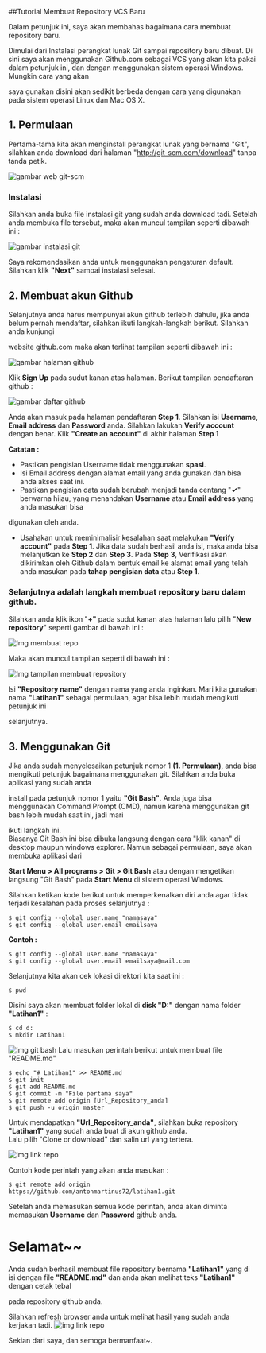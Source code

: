 ##Tutorial Membuat Repository VCS Baru

<p>Dalam petunjuk ini, saya akan membahas bagaimana cara membuat repository baru.</p>
Dimulai dari Instalasi perangkat lunak Git sampai repository baru dibuat. 
Di sini saya akan menggunakan Github.com sebagai VCS yang akan kita pakai dalam petunjuk ini, dan dengan menggunakan sistem operasi Windows. Mungkin cara yang akan 

saya gunakan disini akan sedikit berbeda dengan cara yang digunakan pada sistem operasi Linux dan Mac OS X.



## 1. Permulaan
Pertama-tama kita akan menginstall perangkat lunak yang bernama "Git", silahkan anda download dari halaman "http://git-scm.com/download" tanpa tanda petik.

![gambar web git-scm](https://github.com/muhsuprayogi/gambar-1/blob/master/Img_1.png)

### Instalasi

<p>Silahkan anda buka file instalasi git yang sudah anda download tadi.
Setelah anda membuka file tersebut, maka akan muncul tampilan seperti dibawah ini :</p>

![gambar instalasi git](https://github.com/muhsuprayogi/gambar-2/blob/master/Img_2.png)

Saya rekomendasikan anda untuk menggunakan pengaturan default. Silahkan klik **"Next"** sampai instalasi selesai.

## 2. Membuat akun Github

<p>Selanjutnya anda harus mempunyai akun github terlebih dahulu, jika anda belum pernah mendaftar, silahkan ikuti langkah-langkah berikut. Silahkan anda kunjungi 

website github.com maka akan terlihat tampilan seperti dibawah ini :</p>

![gambar halaman github](https://github.com/muhsuprayogi/gambar-3/blob/master/Img_3.png)

Klik **Sign Up** pada sudut kanan atas halaman. 
Berikut tampilan pendaftaran github :


![gambar daftar github](https://github.com/muhsuprayogi/gambar-4/blob/master/Img_4.png)


Anda akan masuk pada halaman pendaftaran **Step 1**.
Silahkan isi **Username**, **Email address** dan **Password** anda.
Silahkan lakukan **Verify account** dengan benar.
Klik **"Create an account"** di akhir halaman **Step 1**


**Catatan :**


* Pastikan pengisian Username tidak menggunakan **spasi**.
* Isi Email address dengan alamat email yang anda gunakan dan bisa anda akses saat ini.
* Pastikan pengisian data sudah berubah menjadi tanda centang "**✓**" berwarna hijau, yang menandakan **Username** atau **Email address** yang anda masukan bisa 

digunakan oleh anda.
* Usahakan untuk meminimalisir kesalahan saat melakukan **"Verify account"** pada **Step 1**.
Jika data sudah berhasil anda isi, maka anda bisa melanjutkan ke **Step 2** dan **Step 3**.
Pada **Step 3**, Verifikasi akan dikirimkan oleh Github dalam bentuk email ke alamat email yang telah anda masukan pada **tahap pengisian data** atau **Step 1**.


### Selanjutnya adalah langkah membuat repository baru dalam github.


Silahkan anda klik ikon "**+"** pada sudut kanan atas halaman lalu pilih "**New repository**" seperti gambar di bawah ini :



![Img membuat repo](https://github.com/muhsuprayogi/gambar-5/blob/master/Img_5.png)


Maka akan muncul tampilan seperti di bawah ini :


![Img tampilan membuat repository](https://github.com/muhsuprayogi/gambar-6/blob/master/Untitled.png)

Isi **"Repository name"** dengan nama yang anda inginkan. Mari kita gunakan nama **"Latihan1"** sebagai permulaan, agar bisa lebih mudah mengikuti petunjuk ini 

selanjutnya.


## 3. Menggunakan Git

Jika anda sudah menyelesaikan petunjuk nomor 1 **(1. Permulaan)**, anda bisa mengikuti petunjuk bagaimana menggunakan git. Silahkan anda buka aplikasi yang sudah anda 

install pada petunjuk nomor 1 yaitu **"Git Bash"**. Anda juga bisa menggunakan Command Prompt (CMD), namun karena menggunakan git bash lebih mudah saat ini, jadi mari 

ikuti langkah ini.  
Biasanya Git Bash ini bisa dibuka langsung dengan cara "klik kanan" di desktop maupun windows explorer. Namun sebagai permulaan, saya akan membuka aplikasi dari 

**Start Menu > All programs > Git > Git Bash** atau dengan mengetikan langsung "Git Bash" pada **Start Menu** di sistem operasi Windows.  


Silahkan ketikan kode berikut untuk memperkenalkan diri anda agar tidak terjadi kesalahan pada proses selanjutnya :
```
$ git config --global user.name "namasaya"
$ git config --global user.email emailsaya
```
**Contoh :**
```
$ git config --global user.name "namasaya"  
$ git config --global user.email emailsaya@mail.com  
```
Selanjutnya kita akan cek lokasi direktori kita saat ini :
```
$ pwd
```
Disini saya akan membuat folder lokal di **disk "D:"** dengan nama folder **"Latihan1"** :
```
$ cd d:
$ mkdir Latihan1
``` 
![img git bash](https://github.com/muhsuprayogi/gampar-7/blob/master/Img_7.png)
Lalu masukan perintah berikut untuk membuat file "README.md"  
```
$ echo "# Latihan1" >> README.md
$ git init 
$ git add README.md
$ git commit -m "File pertama saya"
$ git remote add origin [Url_Repository_anda]
$ git push -u origin master
```
Untuk mendapatkan **"Url_Repository_anda"**, silahkan buka repository **"Latihan1"** yang sudah anda buat di akun github anda.  
Lalu pilih "Clone or download" dan salin url yang tertera.


![img link repo](https://github.com/muhsuprayogi/gambar-8/blob/master/Untitled2.png)

Contoh kode perintah yang akan anda masukan :
```
$ git remote add origin https://github.com/antonmartinus72/latihan1.git
```
Setelah anda memasukan semua kode perintah, anda akan diminta memasukan **Username** dan **Password** github anda.
# Selamat~~
Anda sudah berhasil membuat file repository bernama **"Latihan1"** yang di isi dengan file **"README.md"** dan anda akan melihat teks **"Latihan1"** dengan cetak tebal 

pada repository github anda.

Silahkan refresh browser anda untuk melihat hasil yang sudah anda kerjakan tadi.
![img link repo](https://github.com/muhsuprayogi/gambar-akhir/blob/master/Untitled4.png)

Sekian dari saya, dan semoga bermanfaat~.






